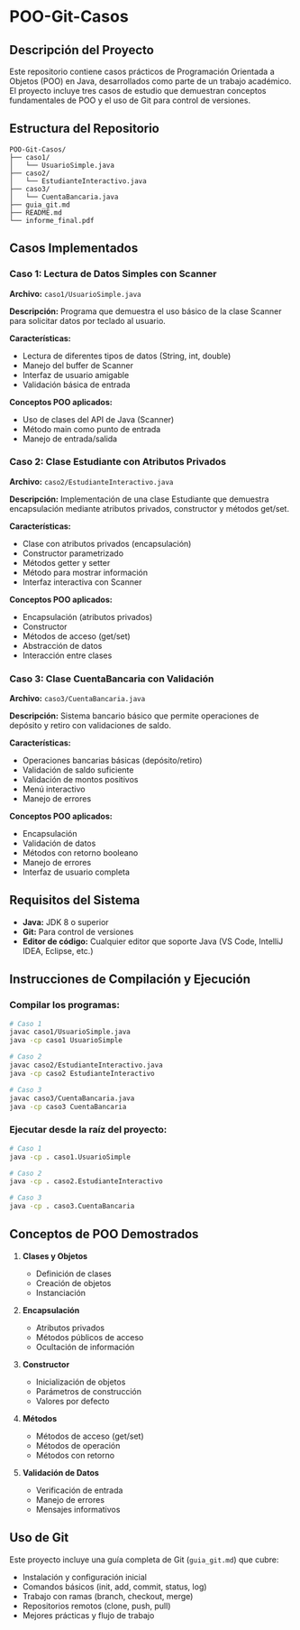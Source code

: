 # POO-Git-Casos

## Descripción del Proyecto

Este repositorio contiene casos prácticos de Programación Orientada a Objetos (POO) en Java, desarrollados como parte de un trabajo académico. El proyecto incluye tres casos de estudio que demuestran conceptos fundamentales de POO y el uso de Git para control de versiones.

## Estructura del Repositorio

```
POO-Git-Casos/
├── caso1/
│   └── UsuarioSimple.java
├── caso2/
│   └── EstudianteInteractivo.java
├── caso3/
│   └── CuentaBancaria.java
├── guia_git.md
├── README.md
└── informe_final.pdf
```

## Casos Implementados

### Caso 1: Lectura de Datos Simples con Scanner
**Archivo:** `caso1/UsuarioSimple.java`

**Descripción:** Programa que demuestra el uso básico de la clase Scanner para solicitar datos por teclado al usuario.

**Características:**
- Lectura de diferentes tipos de datos (String, int, double)
- Manejo del buffer de Scanner
- Interfaz de usuario amigable
- Validación básica de entrada

**Conceptos POO aplicados:**
- Uso de clases del API de Java (Scanner)
- Método main como punto de entrada
- Manejo de entrada/salida

### Caso 2: Clase Estudiante con Atributos Privados
**Archivo:** `caso2/EstudianteInteractivo.java`

**Descripción:** Implementación de una clase Estudiante que demuestra encapsulación mediante atributos privados, constructor y métodos get/set.

**Características:**
- Clase con atributos privados (encapsulación)
- Constructor parametrizado
- Métodos getter y setter
- Método para mostrar información
- Interfaz interactiva con Scanner

**Conceptos POO aplicados:**
- Encapsulación (atributos privados)
- Constructor
- Métodos de acceso (get/set)
- Abstracción de datos
- Interacción entre clases

### Caso 3: Clase CuentaBancaria con Validación
**Archivo:** `caso3/CuentaBancaria.java`

**Descripción:** Sistema bancario básico que permite operaciones de depósito y retiro con validaciones de saldo.

**Características:**
- Operaciones bancarias básicas (depósito/retiro)
- Validación de saldo suficiente
- Validación de montos positivos
- Menú interactivo
- Manejo de errores

**Conceptos POO aplicados:**
- Encapsulación
- Validación de datos
- Métodos con retorno booleano
- Manejo de errores
- Interfaz de usuario completa

## Requisitos del Sistema

- **Java:** JDK 8 o superior
- **Git:** Para control de versiones
- **Editor de código:** Cualquier editor que soporte Java (VS Code, IntelliJ IDEA, Eclipse, etc.)

## Instrucciones de Compilación y Ejecución

### Compilar los programas:
```bash
# Caso 1
javac caso1/UsuarioSimple.java
java -cp caso1 UsuarioSimple

# Caso 2
javac caso2/EstudianteInteractivo.java
java -cp caso2 EstudianteInteractivo

# Caso 3
javac caso3/CuentaBancaria.java
java -cp caso3 CuentaBancaria
```

### Ejecutar desde la raíz del proyecto:
```bash
# Caso 1
java -cp . caso1.UsuarioSimple

# Caso 2
java -cp . caso2.EstudianteInteractivo

# Caso 3
java -cp . caso3.CuentaBancaria
```

## Conceptos de POO Demostrados

1. **Clases y Objetos**
   - Definición de clases
   - Creación de objetos
   - Instanciación

2. **Encapsulación**
   - Atributos privados
   - Métodos públicos de acceso
   - Ocultación de información

3. **Constructor**
   - Inicialización de objetos
   - Parámetros de construcción
   - Valores por defecto

4. **Métodos**
   - Métodos de acceso (get/set)
   - Métodos de operación
   - Métodos con retorno

5. **Validación de Datos**
   - Verificación de entrada
   - Manejo de errores
   - Mensajes informativos

## Uso de Git

Este proyecto incluye una guía completa de Git (`guia_git.md`) que cubre:

- Instalación y configuración inicial
- Comandos básicos (init, add, commit, status, log)
- Trabajo con ramas (branch, checkout, merge)
- Repositorios remotos (clone, push, pull)
- Mejores prácticas y flujo de trabajo

